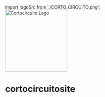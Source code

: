 import logoSrc from './CORTO_CIRCUITO.png';
<img src={logoSrc} alt="Cortocircuito Logo" width='200' className="h-10" />

# cortocircuitosite
